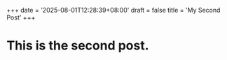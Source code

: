 +++
date = '2025-08-01T12:28:39+08:00'
draft = false
title = 'My Second Post'
+++

# This is the second post.
